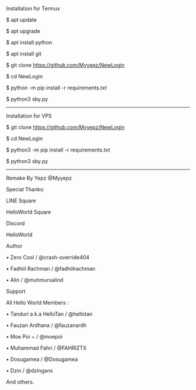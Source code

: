 Installation for Termux

$ apt update

$ apt upgrade

$ apt install python

$ apt install git

$ git clone https://github.com/Myyepz/NewLogin

$ cd NewLogin

$ python -m pip install -r requirements.txt

$ python3 sby.py

------------------------------

Installation for VPS

$ git clone https://github.com/Myyepz/NewLogin

$ cd NewLogin

$ python3 -m pip install -r requirements.txt

$ python3 sby.py

------------------------------

Remake By Yepz @Myyepz

Special Thanks:

LINE Square

HelloWorld Square

Discord

HelloWorld

Author

• Zero Cool / @crash-override404

• Fadhiil Rachman / @fadhiilrachman

• Alin / @muhmursalind

Support

All Hello World Members :

• Tanduri a.k.a HelloTan / @hellotan

• Fauzan Ardhana / @fauzanardh

• Moe Poi ~ / @moepoi

• Muhammad Fahri / @FAHRIZTX

• Dosugamea / @Dosugamea

• Dzin / @dzingans

And others.
